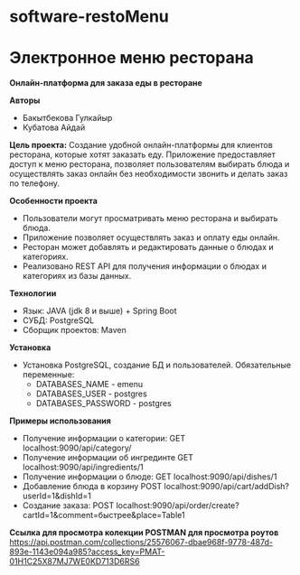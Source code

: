 # software-restoMenu

# Электронное меню ресторана
**Онлайн-платформа для заказа еды в ресторане**

**Авторы**
 - Бакытбекова Гулкайыр
 - Кубатова Айдай

**Цель проекта:**
 Cозданиe удобной онлайн-платформы для клиентов ресторана, которые хотят заказать еду. 
 Приложение предоставляет доступ к меню ресторана, позволяет пользователям выбирать блюда и осуществлять заказ онлайн без необходимости звонить и делать заказ по телефону.
  
**Особенности проекта**
- Пользователи могут просматривать меню ресторана и выбирать блюда.
- Приложение позволяет осуществлять заказ и оплату еды онлайн.
- Ресторан может добавлять и редактировать данные о блюдах и категориях.
- Реализовано REST API для получения информации о блюдах и категориях из базы данных.
  
**Технологии**
 - Язык: JAVA (jdk 8 и выше) + Spring Boot
 - СУБД: PostgreSQL
 - Сборщик проектов: Maven

**Установка**
- Установка PostgreSQL, создание БД и пользователей.
    Обязательные переменные:
    - DATABASES_NAME - emenu
    - DATABASES_USER - postgres
    - DATABASES_PASSWORD - postgres

**Примеры использования**
- Получение информации о категории:
 GET localhost:9090/api/category/
- Получение информации об ингрединте
 GET localhost:9090/api/ingredients/1
- Получение информации о блюде:
 GET localhost:9090/api/dishes/1
- Добавление блюда в корзину
 POST localhost:9090/api/cart/addDish?userId=1&dishId=1
- Создание заказа:
 POST localhost:9090/api/order/create?cartId=1&comment=быстрее&place=Table1

**Ссылка для просмотра колекции POSTMAN для просмотра роутов**
https://api.postman.com/collections/25576067-dbae968f-9778-487d-893e-1143e094a985?access_key=PMAT-01H1C25X87MJ7WE0KD713D6RS6

